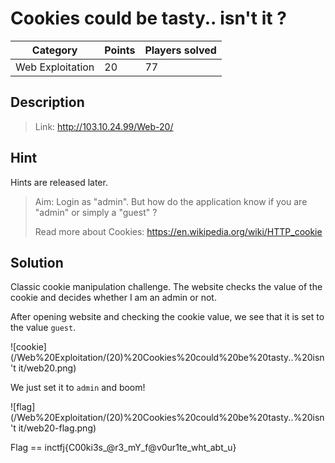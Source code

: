 # Cookies could be tasty.. isn't it ? 

Category | Points | Players solved
---------|--------|---------------
Web Exploitation | 20 | 77

## Description

> Link: http://103.10.24.99/Web-20/

## Hint

Hints are released later.

> Aim: Login as "admin". But how do the application know if you are "admin" or simply a "guest" ? 
>
> Read more about Cookies: https://en.wikipedia.org/wiki/HTTP_cookie

## Solution

Classic cookie manipulation challenge. The website checks the value of the cookie and decides whether I am an admin or not.

After opening website and checking the cookie value, we see that it is set to the value `guest`.

![cookie](/Web%20Exploitation/(20)%20Cookies%20could%20be%20tasty..%20isn't it/web20.png)

We just set it to `admin` and boom!

![flag](/Web%20Exploitation/(20)%20Cookies%20could%20be%20tasty..%20isn't it/web20-flag.png)

Flag == inctfj{C00ki3s_@r3_mY_f@v0ur1te_wht_abt_u}
